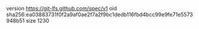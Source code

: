 version https://git-lfs.github.com/spec/v1
oid sha256:ea03883731f0f2a9af0ae2f7a2f9bc1dedb116fbd4bcc99e9fe71e5573948b51
size 1230
